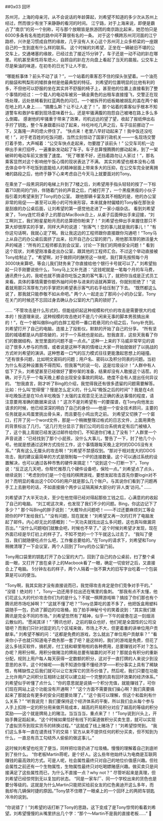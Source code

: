 ##0x03 回环

苏州河，上海的母亲河，从不会说话的年龄算起，刘希望不知道的多少次从苏州上经过，然而很少有坐下来静静的看河的时间。
江宁路，对于上海来说，即便是霸占了“南京”的另一个别称，可与那个放眼皆是旅游团的南京路比起来，她恐怕只是6000多条有名有姓的路中间不算很有名的一条。
对于这个横跨苏州河河面的江宁路桥，兴许是习惯成自然的缘故，几乎没有人关心这个苏州河上众多桥梁的一座跟自己的一生到底有什么样的联系。
这个时候的刘希望，正坐在一辆破旧不堪的公交车上，交通堵塞的缘故，已经过去了接近15分钟了，车子还是一动不动的趴在哪里。司机甚至索性将车熄火，自顾自的趴在方向盘上看起了当天的晨报。公交车上尽是柴油的味道，在初冬的日光下让人不安。

“哪能桩事体？前头不动了该？”，一个站着的乘客忍不住的探头张望着。一个油亮的脑袋和鸭梨形的矮胖身材是他最典型的特征。
刘希望的位置明显的比他有利的多，不但他可以舒服的坐在其实并不舒服的椅子上，甚至他的位置上直接看到了整个事情的经过：一个载人的电动车被另一辆金黄色的出租车直接撞飞，交警正在现场处理，远处依稀看到红蓝两色的闪灯。一个被拆开的纸板箱被胡乱的盖在两个躺在地上的人身上……
“搞撒么斯？让不让人走了！”，那个站着的乘客似乎根本不知道警车和救护车都到现场意味着什么，还是牢骚满腹的抱怨自己被堵在路上多么多么倒霉。
感谢他的牢骚重于带来了效果，司机远远的望了望，收起了报纸伸出右手拧了钥匙，整个车身跟着抖动了起来，咔吃咔吃几声之后，车子往前挪动了一下，又轰隆一声的熄火停住了。
“快点来！老里八早好动起来了！我中饭还没吃呢！”，对于老百姓的吃饭问题，当然立刻惊动了国家行政机关——一名现场交警打着手势，大声喊着：“公交车快点走起来，勿要蹚了该前头！”
公交车司机一边伸出手来打招呼，一遍重新发动起了车子。车子总算慢腾腾的挪动起来，到了一架破碎的电动车前又放慢了速度。
“死了哪里不好，还挡着路勿让人家过！”，那名乘客显然对这个影响他午饭心情的现状表达了不满。
其实刘希望也根本没有心情去体会中午不吃饭到底能给人的精神层面上带来多大的压抑，在公交车完全驶离拥堵的路段之后，他终于静下心来考虑自己今天马上就要面对的Tony。

在乘坐了一段黑洞洞的电梯上升到了7楼之后，刘希望用手指头轻轻的按了一下标着713房间的门铃，伴随着门铃的声音之后，门被打开了，一个黑瘦黑瘦的小伙子指引着刘希望来到了Tony的办公室。
跟他那辆卡宴及其不相配的是，他的办公室非常的局促——甚至可以用小的可怜来形容，本来就身材偏矮的Tony躲在那张全是刮痕的办公桌后面，让刘希望的第一感觉他走进了一家小烟杂店。
看到刘希望来了，Tony连忙将桌子上的那台MacBook合上，从桌子后面伸出手来迎接，“刘工啊刘工，我们盼星星盼月亮的总算把你盼来了！”
刘希望也伸出手来握住那只不算大却很厚实的手掌，同样大声的说道：“别客气！您的事儿就是我的事儿！”
“有你这句话啊，我就心定了啊。我让我这边的工程师跟你直接跟你沟通吧！”Tony马上从自己的办公桌后面挤了出来，拉开自己办公室的房门，用他那浑厚的肺活量大声的喊道：“所有的工程师都去到会议室，讨论一下我们的网络安全问题！”
看到这个现状，刘希望刚准备走出办公室，跟其他的工程师汇合。不过这个举动直接被Tony给制止了。“希望啊，对于做顾问的酬劳这一块呢，我打算先按照每个月3000块来算吧，等会儿我们财务来了你直接给他个银行卡号就可以了。”
刘希望抬起一只手刚要说些什么，Tony马上又补充道：“这钱呢就是一笔每个月的车马费，通讯费什么的，我呢也就不搞请你吃饭之类的客气事儿了，就把你当成是正式员工来看。具体的事情需要你额外抽时间参与进来的话就再算钱，你就别拒绝了！”说着就用那只浑厚有力的手掌把刘希望表示客气的右手给压制了下去。
“既然都这么说了，那我就只能恭敬不如从命吧。”
两个人一起走出了那间小小的办公室，Tony在关门的时候还不忘回过身去确认办公室的大门真的锁好了。

……
“不管攻击是什么形式的，但能组织起这种规模和代价的攻击是需要很大的成本的！按道理来说，这种规模的攻击绝对不是几个闲来无事的脚本男孩搞出来的！”，在一个被叫做Bing的白胖工程师一番口若悬河的介绍之后，Tony补充到。
刘希望打开了自己的电脑，连接上了投影仪。默默的开始了自己的分享。
“所有坚固的城墙都是从内部攻破的，对于一个系统也是如此。恕我直言，这些天我看了你们的数据结构，发觉里面的问题不是一点点。”
这种一上来的下马威非常罕见的调动了很多人参与的热情，或者说是这种不爽的情绪让大家一开始就做好了以挑战的方式听刘希望的演讲。这种憋着一口气的压力模式往往更能激起思想上的碰撞。
“还有很多问题，比如明文密码的问题；用户名、密码以及积分同表的问题。当初为什么有这种设置我不得而知，但我客气的说一句，这是垃圾设计！”人群中有人低下了头，刘希望甚至已经做好了要吵架的准备，结果却没有人敢接这个话茬。的确，对于几乎一个每天晚上都会出现安全事故的网站，绝度不会有人提出任何异议的。
“恕我直言，刚才听了Bing的介绍，我觉得我还有很多遗留的问题需要解答。比如：什么叫’觉得慢’？慢是怎么定义的，什么叫“晚饭之后的时间”？我是在4点半吃晚饭还是在10点半吃晚饭？太强的主观意见无法正确的表达事情的程度，请注意要用准确的数据来说话！”
这次不是刘希望有一的要摆谱，在Tony向他发出请求的时候，他已经深深的明白了自己的身份——他是一个安全技术顾问，主要的任务就是从鸡蛋里挑出骨头来，而且要在小鸡出壳之前。
刘希望又切换了一个窗口，打开了另一个word文件，那是一个稍微整理过格式的日志文件，上面用黄色的背景标出了几行。“这几行充分显示了我们公司的后台系统肯定有后门被植入了，这个我上周就已经发送过邮件给你们，不知道你们堵上了没有？”
人群里一个声音说道：“已经找到了那个小屁孩，没什么大事儿，警告了一下，封了他几个小号。他就是想通过这种方式找份工作，这个事情跟每天晚上定时的DDOS没有关系。”
“真有这么无厘头的攻击啊！”刘希望不禁感叹到。“那对于相对庞大的DDOS攻击，我的建议最简单的方式是限制每一个IP的连接数量。这个可以通过系统的设置解决，也可以通过各种市售的硬件来搞定！”
“说到这个～打断一下”，Tony说：“反正这几天吧，你帮忙推荐几个硬件设备吧，保险一点。”
刘希望点了点头，继续说到：“考虑到你们是一个在线的棋牌游戏，要想发起攻击首先你要login对不对？而明显的看出这个DDOS的用户就是那么几个账户。与其说你们看到了问题再手工上去删号的话，不如直接搞个两步认证隔离掉大部分的’非人类’访问。”
……

刘希望讲了大半天功夫，至少在他觉得已经对得起那些工钱之后，心满意的的收起了自己的电脑。
“刘工呢这次来，也发现了我们不少的问题。Bing，你这边记下了多少？”
那个叫Bing的胖子说到：“大概19点问题吧！——不过还要麻烦刘工等会把你的PPT发给我们。”
“没有问题，现在就发！”刘希望又再一次的打开了电脑发起了邮件。内心却无比的感概到：“一天功夫就找出这么多问题，这也真叫做漏洞百出。”
“没什么问题咱们就散会吧，时候也不早了。”
这个时候刘希望才发现，现在外面已经是华灯初上的样子了。不知不觉的一个下午就这么过去了。
“我叫了便当，我们就随便吃点什么吧，工作餐总要给的。”在Tony的请求下，刘希望和Tony稍微清理了一下会议室，两个人回到了Tony的办公室门前。

Tony用口袋里的钥匙打开了办公室的大门，回到了自己的办公桌前，扫了整个桌面一眼，又打开了放在桌子上的Macbook看了一眼，确定一切安好之后，又直接合上了电脑。
5分钟左右的样子，两个人隔着一张不算大的旧写字台吃着一个包装算是可以的便当。

“Tony啊，我其实刚才没有直接说而已，我觉得攻击肯定是你们竞争对手干的。”
“没错！绝对的！”，Tony一边还用手拉出还在嘴里的鱼刺。
“那我有点不太懂，他们花这么大的代价攻击你们为的是什么？不就一棋牌游戏嘛？搞挂了你们那也有个腾讯把市场吃掉啊？”
“这就不懂了吧？”Tony总算吃的差不多了，他把饭盒用塑料袋随手一包，扔进了脚边的垃圾桶，拍了拍手神秘兮兮的笑着说到：“其实我们跟腾讯是完全不同的市场。”
刘希望忽然有了精神，似乎一下午的疲惫在这一刻烟消云散似的。“愿闻其详！”
“腾讯也好，之前的联众也好，他们呢是全国性的公司没错吧？而我们只针对固定的几个区域来做，市场上不大，但更着重的讲单位用户贡献率。”
刘希望不解的问：“这都是免费的游戏，怎么就出了单位用户贡献率？”
“看来你小子也就只知道电子商务那一套了吧？是这样的，我们的游戏是免费，但花了这么多钱买软件，搞机房，付工钱和噼里啪啦的各种费用，总要赚钱对不对？怎么办呢？用积分啊，用积分做赌注的牌局总要有输赢的对不对？那就会有积分的重新分配，规则上用户每人每天获得一定数额的积分，这对于一直打牌的人来说少到没意思的水平。这个时候呢——我不知道你懂不懂经济学——积分事实上具有了稀缺性，有稀缺性之后我们就可以让它发挥它的货币价值了。然后呢，我们只要在功能上允许用户之间积分互相转让就可以建立起一个完整的具有回环效果的经济体系。”
刘希望似乎听懂了点什么：“你的意思就是说搞一个积分充值，就能赚钱了，可你们现在网站上这个功能没有开通啊？”
“这个方面不需要我们操心啊？我们真要搞起来了那就会有更多的安全问题要处理了。”
“这个我可以理解，但这个和盈利有什么关系？”
“听我说完！我们要保持这个经济体系的平衡，所以我们会从每个参与人手上扣除一定的积分用来做开局成本，越高的开局积分对应了越高的等级的积分奖励——这个就是牌局上的赌注。当当当当，重点来了！！”Tony说到兴头上，开始手舞足蹈起来。“这个时候如果恰好有线下的渠道做积分买卖生意，就可以实现了虚拟货币到现实货币的转换过程。”
“这就成了线上赌场了！”刘希望惊愕到。
“我们这么多年一直在谴责线下的交易！官方从来不提供任何的积分买卖，但不知到为什么，一直总有员工勾结外人偷偷的做这事儿。”

这时候刘希望也吃完了便当，同样把垃圾扔进了垃圾桶。慢慢的理解着自己到底听到了些什么。
“你老板Martin蒋呢，是个好人。这么些年他始终认为电商是互联网赚钱的最高效的方式。可是人呢，社会属性最终只对自己的地位价值感兴趣。但社会属性之前还有一个生物属性，生物属性最终只对吃喝嫖赌感兴趣。做买卖只是间接满足了这些属性而已，为什么不直接一点？why not？”
尽管听起来是真理，但刘希望已经惊愕到无以复加的状态。
“同是一家车厂、同一个学校出来的货色也是要分等级的。这就是为什么Martin只能把买给前女友的红色奥迪开这么多年，而我却有几辆保时捷的原因。”Tony禁不住瞟了一眼桌上的一个回环上的两把车钥匙冷冷的说到。

“你说错了！”刘希望的话打断了Tony的思路，这下变成了是Tony惊愕的看着刘希望。刘希望慢慢的从嘴里挤出几个字：“那个～Martin不是我的直接老板……”
